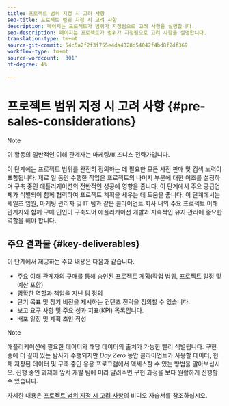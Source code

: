 ```yaml
---
title: 프로젝트 범위 지정 시 고려 사항
seo-title: 프로젝트 범위 지정 시 고려 사항
description: 페이지는 프로젝트가 범위가 지정됨으로 고려 사항을 설명합니다.
seo-description: 페이지는 프로젝트가 범위가 지정됨으로 고려 사항을 설명합니다.
translation-type: tm+mt
source-git-commit: 54c5a2f2f3f755e4da4028d54042f4bd8f2df369
workflow-type: tm+mt
source-wordcount: '301'
ht-degree: 4%

---
```



# 프로젝트 범위 지정 시 고려 사항 {#pre-sales-considerations}

>[!NOTE]
>이 활동의 일반적인 이해 관계자는 마케팅/비즈니스 전략가입니다.

이 단계에는 프로젝트 범위를 완전히 정의하는 데 필요한 모든 사전 판매 및 검색 노력이 포함됩니다. 제로 일 동안 수행한 작업은 프로젝트의 나머지 부분에 대한 어조를 설정하며 구축 중인 애플리케이션의 전반적인 성공에 영향을 줍니다.
이 단계에서 주요 공급업체가 식별되어 함께 협력하여 프로젝트 계획을 세우는 데 도움을 줍니다. 이 단계에서는 세일즈 임원, 마케팅 관리자 및 IT 팀과 같은 클라이언트 회사 내의 주요 프로젝트 이해 관계자와 함께 구매 인인이 구축되어 애플리케이션 개발과 지속적인 유지 관리에 중요한 역할을 해야 합니다.

## 주요 결과물 {#key-deliverables}

이 단계에서 제공하는 주요 내용은 다음과 같습니다.

* 주요 이해 관계자의 구매를 통해 승인된 프로젝트 계획(작업 범위, 프로젝트 일정 및 예산 포함)
* 명확한 역할과 책임을 지닌 팀 정의
* 단기 목표 및 장기 비전을 제시하는 컨텐츠 전략을 정의할 수 있습니다.
* 보고 요구 사항 및 주요 성과 지표(KPI) 목록입니다.
* 배포 일정 및 계획 초안 작성

>[!NOTE]
>
>애플리케이션에 필요한 데이터와 해당 데이터의 출처가 가능한 빨리 식별됩니다. 구현 중에 더 깊이 있는 탐사가 수행되지만 *Day Zero* 동안 클라이언트가 사용할 데이터, 현재 저장된 데이터 및 구축 중인 응용 프로그램에서 액세스할 수 있는 방법을 알아보십시오. 진행 중인 과제에 앞서 개발 팀에 미리 알려주면 구현 과정을 보다 원활하게 진행할 수 있습니다.

자세한 내용은 [프로젝트 범위 지정 시 고려 사항](https://helpx.adobe.com/experience-manager/6-5/screens/using/project-considerations.html)의 비디오 자습서를 참조하십시오.
